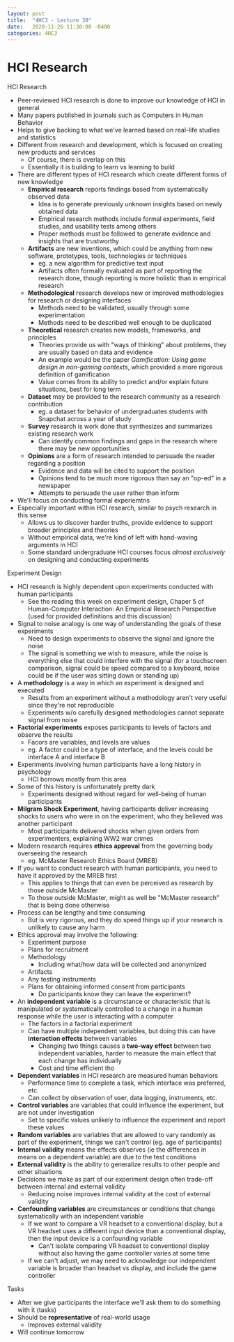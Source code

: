 ```yaml
---
layout: post
title:  "4HC3 - Lecture 30"
date:   2020-11-26 11:30:00 -0400
categories: 4HC3
---
```


HCI Research
===

HCI Research
- Peer-reviewed HCI research is done to improve our knowledge of HCI in general
- Many papers published in journals such as Computers in Human Behavior
- Helps to give backing to what we've learned based on real-life studies and statistics
- Different from research and development, which is focused on creating new products and services
    - Of course, there is overlap on this
    - Essentially it is building to learn vs learning to build
- There are different types of HCI research which create different forms of new knowledge
    - **Empirical research** reports findings based from systematically observed data
        - Idea is to generate previously unknown insights based on newly obtained data
        - Empirical research methods include formal experiments, field studies, and usability tests among others
        - Proper methods must be followed to generate evidence and insights that are trustworthy
    - **Artifacts** are new inventions, which could be anything from new software, prototypes, tools, technologies or techniques
        - eg. a new algorithm for predictive text input
        - Artifacts often formally evaluated as part of reporting the research done, though reporting is more holistic than in empirical research
    - **Methodological** research develops new or improved methodologies for research or designing interfaces
        - Methods need to be validated, usually through some experimentation
        - Methods need to be described well enough to be duplicated
    - **Theoretical** research creates new models, frameworks, and principles
        - Theories provide us with "ways of thinking" about problems, they are usually based on data and evidence
        - An example would be the paper *Gamification: Using game design in non-gaming contexts*, which provided a more rigorous definition of gamification
        - Value comes from its ability to predict and/or explain future situations, best for long term
    - **Dataset** may be provided to the research community as a research contribution
        - eg. a dataset for behavior of undergraduates students with Snapchat across a year of study
    - **Survey** research is work done that synthesizes and summarizes existing research work
        - Can identify common findings and gaps in the research where there may be new opportunities
    - **Opinions** are a form of research intended to persuade the reader regarding a position
        - Evidence and data will be cited to support the position
        - Opinions tend to be much more rigorous than say an "op-ed" in a newspaper
        - Attempts to persuade the user rather than inform
- We'll focus on conducting formal experiemtns
- Especially important within HCI research, similar to psych research in this sense
    - Allows us to discover harder truths, provide evidence to support broader principles and theories
    - Without empirical data, we're kind of left with hand-waving arguments in HCI
    - Some standard undergraduate HCI courses focus *almost exclusively* on designing and conducting experiments

Experiment Design
- HCI research is highly dependent upon experiments conducted with human participants
    - See the reading this week on experiment design, Chaper 5 of Human-Computer Interaction: An Empirical Research Perspective (used for provided definitions and this discussion)
- Signal to noise analogy is one way of understanding the goals of these experiments
    - Need to design experiments to observe the signal and ignore the noise
    - The signal is something we wish to measure, while the noise is everything else that could interfere with the signal (for a touchscreen comparison, signal could be speed compared to a keyboard, noise could be if the user was sitting down or standing up)
- A **methodology** is a way in which an experiment is designed and executed
    - Results from an experiment without a methodology aren't very useful since they're not reproducible
    - Experiments w/o carefully designed methodologies cannot separate signal from noise
- **Factorial experiments** exposes participants to levels of factors and observe the results
    - Facors are variables, and levels are values
    - eg. A factor could be a type of interface, and the levels could be interface A and interface B
- Experiments involving human participants have a long history in psychology
    - HCI borrows mostly from this area
- Some of this history is unfortunately pretty dark
    - Experiments designed without regard for well-being of human participants
- **Milgram Shock Experiment**, having participants deliver increasing shocks to users who were in on the experiment, who they believed was another participant
    - Most participants delivered shocks when given orders from experimenters, explaining WW2 war crimes
- Modern research requires **ethics approval** from the governing body overseeing the research
    - eg. McMaster Research Ethics Board (MREB)
- If you want to conduct research with human participants, you need to have it approved by the MREB first
    - This applies to things that can even be perceived as research by those outside McMaster
    - To those outside McMaster, might as well be "McMaster research" that is being done otherwise
- Process can be lengthy and time consuming
    - But is very rigorous, and they do speed things up if your research is unlikely to cause any harm
- Ethics approval may involve the following:
    - Experiment purpose
    - Plans for recruitment
    - Methodology
        - Including what/how data will be collected and anonymized
    - Artifacts
    - Any testing instruments
    - Plans for obtaining informed consent from participants
        - Do participants know they can leave the experiment?
- An **independent variable** is a circumstance or characteristic that is manipulated or systematically controlled to a change in a human response while the user is interacting with a computer
    - The factors in a factorial experiment
    - Can have multiple independent variables, but doing this can have **interaction effects** between variables
        - Changing two things causes a **two-way effect** between two independent variables, harder to measure the main effect that each change has individually
        - Cost and time efficient tho
- **Dependent variables** in HCI research are measured human behaviors
    - Performance time to complete a task, which interface was preferred, etc.
    - Can collect by observation of user, data logging, instruments, etc.
- **Control variables** are variables that could influence the experiment, but are not under investigation
    - Set to specific values unlikely to influence the experiment and report these values
- **Random variables** are variables that are allowed to vary randomly as part of the experiment, things we can't control (eg. age of participants)
- **Internal validity** means the effects observes (ie the differences in means on a dependent variable) are due to the test conditions
- **External validity** is the ability to generalize results to other people and other situations
- Decisions we make as part of our experiment design often trade-off between internal and external validity
    - Reducing noise improves internal validity at the cost of external validity
- **Confounding variables** are circumstances or conditions that change systematically with an independent variable
    - If we want to compare a VR headset to a conventional display, but a VR headset uses a different input device than a conventional display, then the input device is a confounding variable
        - Can't isolate comparing VR headset to conventional display without also having the game controller varies at some time
    - If we can't adjust, we may need to acknowledge our independent variable is broader than headset vs display, and include the game controller

Tasks
- After we give participants the interface we'll ask them to do something with it (tasks)
- Should be **representative** of real-world usage
    - Improves external validity
- Will continue tomorrow